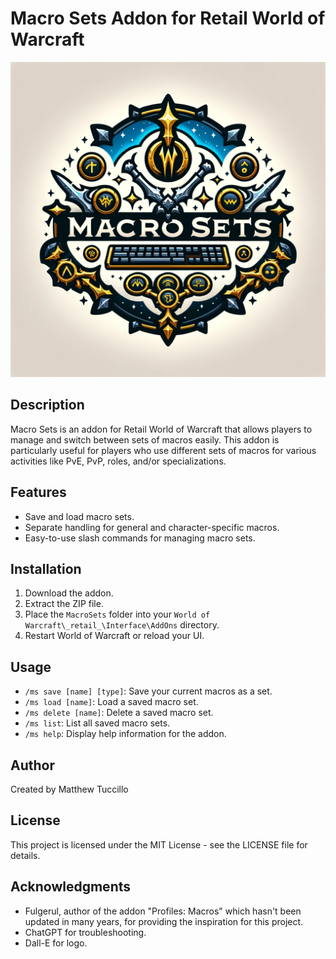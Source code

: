 # Macro Sets Addon for Retail World of Warcraft

![Macro Sets Logo](/Media/Textures/LogoAddon.png)

## Description

Macro Sets is an addon for Retail World of Warcraft that allows players to manage and switch between sets of macros easily. This addon is particularly useful for players who use different sets of macros for various activities like PvE, PvP, roles, and/or specializations.

## Features

- Save and load macro sets.
- Separate handling for general and character-specific macros.
- Easy-to-use slash commands for managing macro sets.

## Installation

1. Download the addon.
2. Extract the ZIP file.
3. Place the `MacroSets` folder into your `World of Warcraft\_retail_\Interface\AddOns` directory.
4. Restart World of Warcraft or reload your UI.

## Usage

- `/ms save [name] [type]`: Save your current macros as a set.
- `/ms load [name]`: Load a saved macro set.
- `/ms delete [name]`: Delete a saved macro set.
- `/ms list`: List all saved macro sets.
- `/ms help`: Display help information for the addon.

## Author

Created by Matthew Tuccillo

## License

This project is licensed under the MIT License - see the LICENSE file for details.

## Acknowledgments

- Fulgerul, author of the addon "Profiles: Macros" which hasn't been updated in many years, for providing the inspiration for this project.
- ChatGPT for troubleshooting.
- Dall-E for logo.
